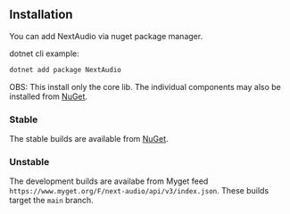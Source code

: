 ## Installation

You can add NextAudio via nuget package manager.

dotnet cli example:

```bash
dotnet add package NextAudio
```
OBS: This install only the core lib. The individual components may also be installed from [NuGet](https://www.nuget.org/profiles/NextAudio).

### Stable

The stable builds are available from [NuGet](https://www.nuget.org/profiles/NextAudio).

### Unstable

The development builds are availabe from Myget feed `https://www.myget.org/F/next-audio/api/v3/index.json`.
These builds target the `main` branch.
